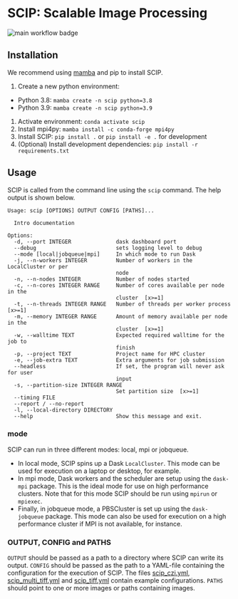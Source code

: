 # SCIP: Scalable Image Processing

![main workflow badge](https://github.com/ScalableImagingPipeline/dask-pipeline/actions/workflows/main.yml/badge.svg)

## Installation

We recommend using [mamba](https://github.com/mamba-org/mamba) and pip to install SCIP.

1. Create a new python environment:
 - Python 3.8: `mamba create -n scip python=3.8`
 - Python 3.9: `mamba create -n scip python=3.9`
1. Activate environment: `conda activate scip`
1. Install mpi4py: `mamba install -c conda-forge mpi4py`
1. Install SCIP: `pip install .` or `pip install -e .` for development
1. (Optional) Install development dependencies: `pip install -r requirements.txt`

## Usage

SCIP is called from the command line using the `scip` command. The help output is shown below.

```
Usage: scip [OPTIONS] OUTPUT CONFIG [PATHS]...

  Intro documentation

Options:
  -d, --port INTEGER              dask dashboard port
  --debug                         sets logging level to debug
  --mode [local|jobqueue|mpi]     In which mode to run Dask
  -j, --n-workers INTEGER         Number of workers in the LocalCluster or per
                                  node
  -n, --n-nodes INTEGER           Number of nodes started
  -c, --n-cores INTEGER RANGE     Number of cores available per node in the
                                  cluster  [x>=1]
  -t, --n-threads INTEGER RANGE   Number of threads per worker process  [x>=1]
  -m, --memory INTEGER RANGE      Amount of memory available per node in the
                                  cluster  [x>=1]
  -w, --walltime TEXT             Expected required walltime for the job to
                                  finish
  -p, --project TEXT              Project name for HPC cluster
  -e, --job-extra TEXT            Extra arguments for job submission
  --headless                      If set, the program will never ask for user
                                  input
  -s, --partition-size INTEGER RANGE
                                  Set partition size  [x>=1]
  --timing FILE
  --report / --no-report
  -l, --local-directory DIRECTORY
  --help                          Show this message and exit.

```

### mode

SCIP can run in three different modes: local, mpi or jobqueue.
 - In local mode, SCIP spins up a Dask `LocalCluster`. This mode can be used for execution on a laptop or desktop, for example.
 - In mpi mode, Dask workers and the scheduler are setup using the `dask-mpi` package. This is the ideal mode for use on high performance clusters. Note that for this mode SCIP should be run using `mpirun` or `mpiexec`.
 - Finally, in jobqueue mode, a PBSCluster is set up using the `dask-jobqueue` package. This mode can also be used for execution on a high performance cluster if MPI is not available, for instance.

### OUTPUT, CONFIG and PATHS

`OUTPUT` should be passed as a path to a directory where SCIP can write its output. `CONFIG` should be passed as the path to a YAML-file containing the configuration for the execution of SCIP. The files [scip_czi.yml](scip_czi.yml), [scip_multi_tiff.yml](scip_multi_tiff.yml) and [scip_tiff.yml](scip_tiff.yml) contain example configurations. `PATHS` should point to one or more images or paths containing images.
